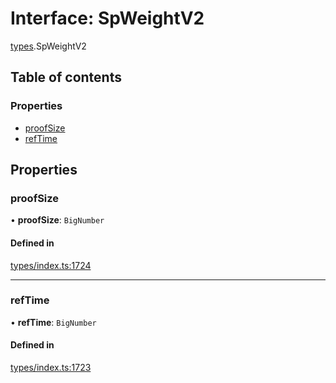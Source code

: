 # Interface: SpWeightV2

[types](../wiki/types).SpWeightV2

## Table of contents

### Properties

- [proofSize](../wiki/types.SpWeightV2#proofsize)
- [refTime](../wiki/types.SpWeightV2#reftime)

## Properties

### proofSize

• **proofSize**: `BigNumber`

#### Defined in

[types/index.ts:1724](https://github.com/PolymeshAssociation/polymesh-sdk/blob/079537ad/src/types/index.ts#L1724)

___

### refTime

• **refTime**: `BigNumber`

#### Defined in

[types/index.ts:1723](https://github.com/PolymeshAssociation/polymesh-sdk/blob/079537ad/src/types/index.ts#L1723)
